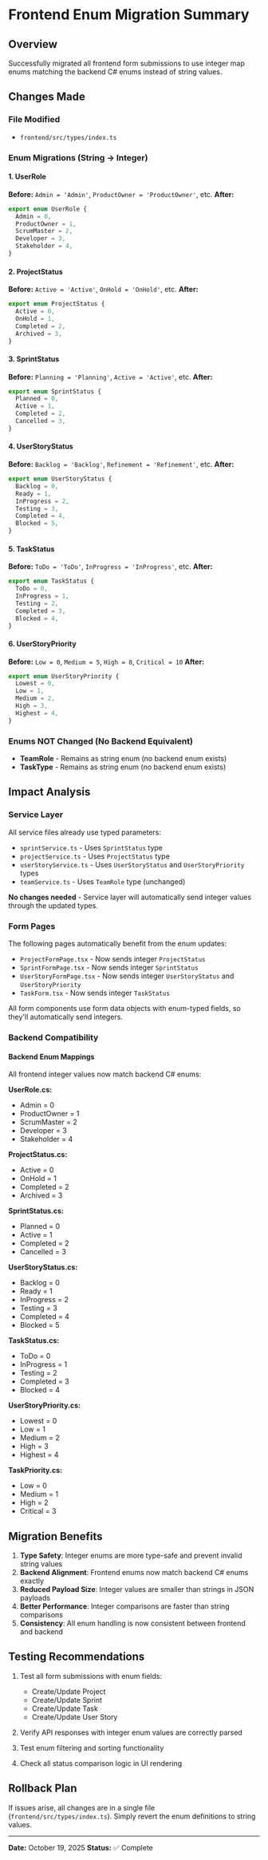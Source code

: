 # Frontend Enum Migration Summary

## Overview
Successfully migrated all frontend form submissions to use integer map enums matching the backend C# enums instead of string values.

## Changes Made

### File Modified
- `frontend/src/types/index.ts`

### Enum Migrations (String → Integer)

#### 1. UserRole
**Before:** `Admin = 'Admin'`, `ProductOwner = 'ProductOwner'`, etc.
**After:** 
```typescript
export enum UserRole {
  Admin = 0,
  ProductOwner = 1,
  ScrumMaster = 2,
  Developer = 3,
  Stakeholder = 4,
}
```

#### 2. ProjectStatus
**Before:** `Active = 'Active'`, `OnHold = 'OnHold'`, etc.
**After:**
```typescript
export enum ProjectStatus {
  Active = 0,
  OnHold = 1,
  Completed = 2,
  Archived = 3,
}
```

#### 3. SprintStatus
**Before:** `Planning = 'Planning'`, `Active = 'Active'`, etc.
**After:**
```typescript
export enum SprintStatus {
  Planned = 0,
  Active = 1,
  Completed = 2,
  Cancelled = 3,
}
```

#### 4. UserStoryStatus
**Before:** `Backlog = 'Backlog'`, `Refinement = 'Refinement'`, etc.
**After:**
```typescript
export enum UserStoryStatus {
  Backlog = 0,
  Ready = 1,
  InProgress = 2,
  Testing = 3,
  Completed = 4,
  Blocked = 5,
}
```

#### 5. TaskStatus
**Before:** `ToDo = 'ToDo'`, `InProgress = 'InProgress'`, etc.
**After:**
```typescript
export enum TaskStatus {
  ToDo = 0,
  InProgress = 1,
  Testing = 2,
  Completed = 3,
  Blocked = 4,
}
```

#### 6. UserStoryPriority
**Before:** `Low = 0`, `Medium = 5`, `High = 8`, `Critical = 10`
**After:**
```typescript
export enum UserStoryPriority {
  Lowest = 0,
  Low = 1,
  Medium = 2,
  High = 3,
  Highest = 4,
}
```

### Enums NOT Changed (No Backend Equivalent)
- **TeamRole** - Remains as string enum (no backend enum exists)
- **TaskType** - Remains as string enum (no backend enum exists)

## Impact Analysis

### Service Layer
All service files already use typed parameters:
- `sprintService.ts` - Uses `SprintStatus` type
- `projectService.ts` - Uses `ProjectStatus` type
- `userStoryService.ts` - Uses `UserStoryStatus` and `UserStoryPriority` types
- `teamService.ts` - Uses `TeamRole` type (unchanged)

**No changes needed** - Service layer will automatically send integer values through the updated types.

### Form Pages
The following pages automatically benefit from the enum updates:
- `ProjectFormPage.tsx` - Now sends integer `ProjectStatus`
- `SprintFormPage.tsx` - Now sends integer `SprintStatus`
- `UserStoryFormPage.tsx` - Now sends integer `UserStoryStatus` and `UserStoryPriority`
- `TaskForm.tsx` - Now sends integer `TaskStatus`

All form components use form data objects with enum-typed fields, so they'll automatically send integers.

### Backend Compatibility

#### Backend Enum Mappings
All frontend integer values now match backend C# enums:

**UserRole.cs:**
- Admin = 0
- ProductOwner = 1
- ScrumMaster = 2
- Developer = 3
- Stakeholder = 4

**ProjectStatus.cs:**
- Active = 0
- OnHold = 1
- Completed = 2
- Archived = 3

**SprintStatus.cs:**
- Planned = 0
- Active = 1
- Completed = 2
- Cancelled = 3

**UserStoryStatus.cs:**
- Backlog = 0
- Ready = 1
- InProgress = 2
- Testing = 3
- Completed = 4
- Blocked = 5

**TaskStatus.cs:**
- ToDo = 0
- InProgress = 1
- Testing = 2
- Completed = 3
- Blocked = 4

**UserStoryPriority.cs:**
- Lowest = 0
- Low = 1
- Medium = 2
- High = 3
- Highest = 4

**TaskPriority.cs:**
- Low = 0
- Medium = 1
- High = 2
- Critical = 3

## Migration Benefits

1. **Type Safety**: Integer enums are more type-safe and prevent invalid string values
2. **Backend Alignment**: Frontend enums now match backend C# enums exactly
3. **Reduced Payload Size**: Integer values are smaller than strings in JSON payloads
4. **Better Performance**: Integer comparisons are faster than string comparisons
5. **Consistency**: All enum handling is now consistent between frontend and backend

## Testing Recommendations

1. Test all form submissions with enum fields:
   - Create/Update Project
   - Create/Update Sprint
   - Create/Update Task
   - Create/Update User Story

2. Verify API responses with integer enum values are correctly parsed

3. Test enum filtering and sorting functionality

4. Check all status comparison logic in UI rendering

## Rollback Plan

If issues arise, all changes are in a single file (`frontend/src/types/index.ts`). Simply revert the enum definitions to string values.

---
**Date:** October 19, 2025
**Status:** ✅ Complete

